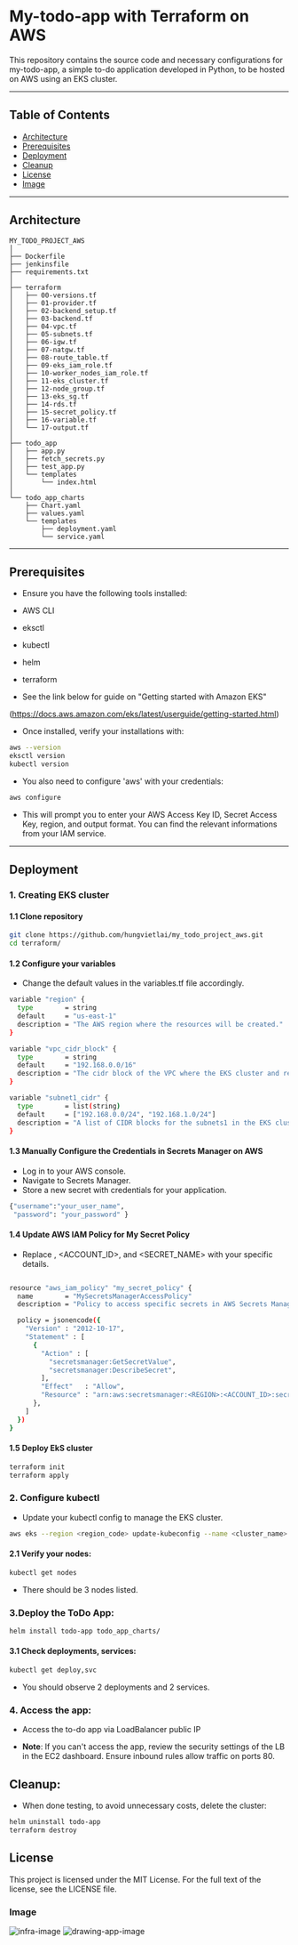 # My-todo-app with Terraform on AWS

This repository contains the source code and necessary configurations for my-todo-app, a simple to-do application developed in Python, to be hosted on AWS using an EKS cluster.

---

## Table of Contents

- [Architecture](#architecture)
- [Prerequisites](#prerequisites)
- [Deployment](#deployment)
- [Cleanup](#cleanup)
- [License](#license)
- [Image](#image)


---

## Architecture

```plaintext
MY_TODO_PROJECT_AWS
│
├── Dockerfile
├── jenkinsfile
├── requirements.txt
│
├── terraform
│   ├── 00-versions.tf
│   ├── 01-provider.tf
│   ├── 02-backend_setup.tf
│   ├── 03-backend.tf
│   ├── 04-vpc.tf
│   ├── 05-subnets.tf
│   ├── 06-igw.tf
│   ├── 07-natgw.tf
│   ├── 08-route_table.tf
│   ├── 09-eks_iam_role.tf
│   ├── 10-worker_nodes_iam_role.tf
│   ├── 11-eks_cluster.tf
│   ├── 12-node_group.tf
│   ├── 13-eks_sg.tf
│   ├── 14-rds.tf
│   ├── 15-secret_policy.tf
│   ├── 16-variable.tf
│   └── 17-output.tf
│
├── todo_app
│   ├── app.py
│   ├── fetch_secrets.py
│   ├── test_app.py
│   └── templates
│       └── index.html
│
└── todo_app_charts
    ├── Chart.yaml
    ├── values.yaml
    └── templates
        ├── deployment.yaml
        └── service.yaml

```
---
## Prerequisites

- Ensure you have the following tools installed:

- AWS CLI
- eksctl
- kubectl
- helm
- terraform
- See the link below for guide on "Getting started with Amazon EKS" 

(https://docs.aws.amazon.com/eks/latest/userguide/getting-started.html)

- Once installed, verify your installations with:

```bash
aws --version
eksctl version
kubectl version
```
- You also need to configure 'aws' with your credentials:

```bash
aws configure
```
- This will prompt you to enter your AWS Access Key ID, Secret Access Key, region, and output format. You can find the relevant informations from your IAM service.

---
## Deployment

### 1. Creating EKS cluster

#### 1.1 Clone repository

```bash
git clone https://github.com/hungvietlai/my_todo_project_aws.git
cd terraform/
```

#### 1.2 Configure your variables
- Change the default values in the variables.tf file accordingly.

```bash
variable "region" {
  type        = string
  default     = "us-east-1"
  description = "The AWS region where the resources will be created."
}

variable "vpc_cidr_block" {
  type        = string
  default     = "192.168.0.0/16"
  description = "The cidr block of the VPC where the EKS cluster and related resources will be deployed."
}

variable "subnet1_cidr" {
  type        = list(string)
  default     = ["192.168.0.0/24", "192.168.1.0/24"]
  description = "A list of CIDR blocks for the subnets1 in the EKS cluster."
}

```

#### 1.3 Manually Configure the Credentials in Secrets Manager on AWS

- Log in to your AWS console.
- Navigate to Secrets Manager.
- Store a new secret with credentials for your application.

```bash
{"username":"your_user_name",
 "password": "your_password" }

```
#### 1.4 Update AWS IAM Policy for My Secret Policy

- Replace <REGION>, <ACCOUNT_ID>, and <SECRET_NAME> with your specific details.

```bash

resource "aws_iam_policy" "my_secret_policy" {
  name        = "MySecretsManagerAccessPolicy"
  description = "Policy to access specific secrets in AWS Secrets Manager"

  policy = jsonencode({
    "Version" : "2012-10-17",
    "Statement" : [
      {
        "Action" : [
          "secretsmanager:GetSecretValue",
          "secretsmanager:DescribeSecret",
        ],
        "Effect"   : "Allow",
        "Resource" : "arn:aws:secretsmanager:<REGION>:<ACCOUNT_ID>:secret:<SECRET_NAME>"
      },
    ]
  })
}

```
#### 1.5 Deploy EkS cluster

```bash
terraform init
terraform apply
```

### 2. Configure kubectl

- Update your kubectl config to manage the EKS cluster.

```bash
aws eks --region <region_code> update-kubeconfig --name <cluster_name>
```

#### 2.1 Verify your nodes:

```bash
kubectl get nodes
```
- There should be 3 nodes listed.

### 3.Deploy the ToDo App:

```bash
helm install todo-app todo_app_charts/
```
#### 3.1 Check deployments, services:

```bash
kubectl get deploy,svc
```
- You should observe 2 deployments and 2 services.

### 4. Access the app:

- Access the to-do app via LoadBalancer public IP

- **Note**: If you can't access the app, review the security settings of the LB in the EC2 dashboard. Ensure inbound rules allow traffic on ports 80.

## Cleanup:

- When done testing, to avoid unnecessary costs, delete the cluster:

```bash
helm uninstall todo-app
terraform destroy
```
## License 

This project is licensed under the MIT License. For the full text of the license, see the LICENSE file.

### Image 
![infra-image](https://github.com/hungvietlai/my_todo_project_aws/blob/master/images/project_pluralith-local-project%252Frun_0915263%252Frun_0915263_1708381064633.png)
![drawing-app-image](https://github.com/hungvietlai/my-drawing-app/blob/main/images/my_drawing_app.png)